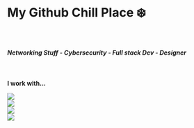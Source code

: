 <h1 alight="center">My Github Chill Place ❄️ </h1>

<br>

  <h5>
Networking Stuff - Cybersecurity - Full stack Dev - Designer
  </h5>
<br>
<p>
  <b>
    I work with... 
  </b>
</p>

<p align="left">
  <a href="https://skillicons.dev">
    <img src="https://skillicons.dev/icons?i=git,docker,codepen,debian,discord,django" />
    <br>
    <img src="https://skillicons.dev/icons?i=flask,github,go,html,css,js" />
    <br>
    <img src="https://skillicons.dev/icons?i=kali,linux,mongodb,nodejs,php,raspberrypi" />
    <br>
    <img src="https://skillicons.dev/icons?i=py,ps,ai,react,redhat,windows" />
  </a>
</p>
